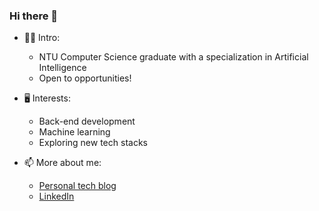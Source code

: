 ### Hi there 👋


- 👨‍💻 Intro: 
  - NTU Computer Science graduate with a specialization in Artificial Intelligence
  - Open to opportunities!
 
- 🖥️ Interests: 
  - Back-end development 
  - Machine learning 
  - Exploring new tech stacks 
  
- 📫 More about me: 
  - [Personal tech blog](https://bryaneze.github.io/)
  - [LinkedIn](https://www.linkedin.com/in/bryan-eng-06a575129/)
 
